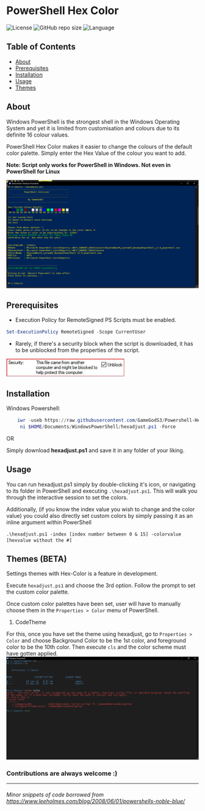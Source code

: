 # PowerShell Hex Color


![License](https://img.shields.io/github/license/GameGodS3/Powershell-Hex-Color?style=flat-square)
![GitHub repo size](https://img.shields.io/github/repo-size/gamegods3/powershell-hex-color?color=red&style=flat-square)
![Language](https://img.shields.io/github/languages/top/gamegods3/powershell-hex-color?style=flat-square)

## Table of Contents
- [About](#about)
- [Prerequisites](#prerequisites)
- [Installation](#installation)
- [Usage](#usage)
- [Themes](#themes)

## About
Windows PowerShell is the strongest shell in the Windows Operating System and yet it is limited from customisation and colours due to its definite 16 colour values.

PowerShell Hex Color makes it easier to change the colours of the default color palette. Simply enter the Hex Value of the colour you want to add.

__Note: Script only works for PowerShell in Windows. Not even in PowerShell for Linux__

![PowerShell-Colorizer](./img/Colorizer.png)

## Prerequisites
- Execution Policy for RemoteSigned PS Scripts must be enabled.
```powershell
Set-ExecutionPolicy RemoteSigned -Scope CurrentUser
```

- Rarely, if there's a security block when the script is downloaded, it has to be unblocked from the properties of the script.

![Security Unblock](./img/security.jpg)

## Installation


Windows Powershell:
```powershell
    iwr -useb https://raw.githubusercontent.com/GameGodS3/Powershell-Hex-Color/main/hexadjust.ps1 |`
     ni $HOME/Documents/WindowsPowerShell/hexadjust.ps1 -Force
```

OR

Simply download __hexadjust.ps1__ and save it in any folder of your liking. 


## Usage

You can run hexadjust.ps1 simply by double-clicking it's icon, or navigating to its folder in PowerShell and executing `.\hexadjust.ps1`. This will walk you through the interactive session to set the colors.

Additionally, (if you know the index value you wish to change and the color value) you could also directly set custom colors by simply passing it as an inline argument within PowerShell
```
.\hexadjust.ps1 -index [index number between 0 & 15] -colorvalue [hexvalue without the #]
```

## Themes (BETA)
Settings themes with Hex-Color is a feature in development.

Execute `hexadjust.ps1` and choose the 3rd option. Follow the prompt to set the custom color palette.

Once custom color palettes have been set, user will have to manually choose them in the `Properties > Color` menu of PowerShell.

1) CodeTheme

For this, once you have set the theme using hexadjust, go to `Properties > Color` and choose Background Color to be the 1st color, and foreground color to be the 10th color. Then execute `cls` and the color scheme must have gotten applied.
![CodeTheme](./img/codetheme.png)


### Contributions are always welcome :)


---
###### Minor snippets of code borrowed from https://www.leeholmes.com/blog/2008/06/01/powershells-noble-blue/
